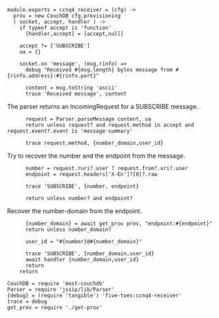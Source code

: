     module.exports = ccnq4_receiver = (cfg) ->
      prov = new CouchDB cfg.provisioning
      ( socket, accept, handler ) ->
        if typeof accept is 'function'
          [handler,accept] = [accept,null]

        accept ?= ['SUBSCRIBE']
        ua = {}

        socket.on 'message', (msg,rinfo) =>
          debug "Received #{msg.length} bytes message from #{rinfo.address}:#{rinfo.port}"

          content = msg.toString 'ascii'
          trace 'Received message', content

The parser returns an IncomingRequest for a SUBSCRIBE message.

          request = Parser.parseMessage content, ua
          return unless request? and request.method in accept and request.event?.event is 'message-summary'

          trace request.method, {number_domain,user_id}

Try to recover the number and the endpoint from the message.

          number = request.ruri?.user ? request.from?.uri?.user
          endpoint = request.headers['X-En']?[0]?.raw

          trace 'SUBSCRIBE', {number, endpoint}

          return unless number? and endpoint?

Recover the number-domain from the endpoint.

          {number_domain} = await get_prov prov, "endpoint:#{endpoint}"
          return unless number_domain?

          user_id = "#{number}@#{number_domain}"

          trace 'SUBSCRIBE', {number_domain,user_id}
          await handler {number_domain,user_id}
          return
        return

    CouchDB = require 'most-couchdb'
    Parser = require 'jssip/lib/Parser'
    {debug} = (require 'tangible') 'five-toes:ccnq4-receiver'
    trace = debug
    get_prov = require './get-prov'
